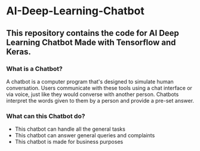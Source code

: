 # AI-Deep-Learning-Chatbot
This repository contains the code for AI Deep Learning Chatbot Made with Tensorflow and Keras.
---
### What is a Chatbot?
A chatbot is a computer program that's designed to simulate human conversation. Users communicate with these tools using a chat interface or via voice, just like they would converse with another person. Chatbots interpret the words given to them by a person and provide a pre-set answer.

### What can this Chatbot do?
- This chatbot can handle all the general tasks
- This chatbot can answer general queries and complaints 
- This chatbot is made for business purposes 
